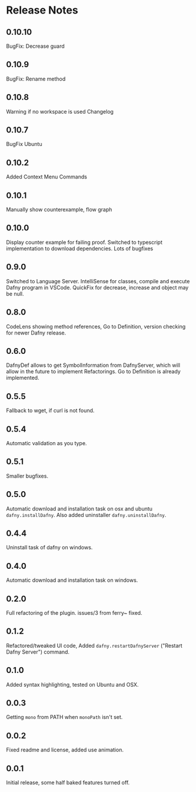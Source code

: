 # Release Notes

## 0.10.10
BugFix: Decrease guard

## 0.10.9
BugFix: Rename method

## 0.10.8
Warning if no workspace is used
Changelog 

## 0.10.7 
BugFix Ubuntu

## 0.10.2 
Added Context Menu Commands

## 0.10.1 
Manually show counterexample, flow graph

## 0.10.0 
Display counter example for failing proof. Switched to typescript implementation to download dependencies. Lots of bugfixes

## 0.9.0 
Switched to Language Server. IntelliSense for classes, compile and execute Dafny program in VSCode. QuickFix for decrease, increase and object may be null. 

## 0.8.0 
CodeLens showing method references, Go to Definition, version checking for newer Dafny release. 

## 0.6.0 
DafnyDef allows to get SymbolInformation from DafnyServer, which will allow in the future to implement Refactorings. Go to Definition is already implemented. 

## 0.5.5 
Fallback to wget, if curl is not found.

## 0.5.4 
Automatic validation as you type.  

## 0.5.1 
Smaller bugfixes. 

## 0.5.0
Automatic download and installation task on osx and ubuntu `dafny.installDafny`. Also added uninstaller `dafny.uninstallDafny`. 

## 0.4.4
Uninstall task of dafny on windows. 

## 0.4.0
Automatic download and installation task on windows. 

## 0.2.0
Full refactoring of the plugin. issues/3 from ferry~ fixed. 

## 0.1.2
Refactored/tweaked UI code, Added `dafny.restartDafnyServer` ("Restart Dafny Server") command.

## 0.1.0
Added syntax highlighting, tested on Ubuntu and OSX.

## 0.0.3
Getting `mono` from PATH when `monoPath` isn't set.

## 0.0.2
Fixed readme and license, added use animation.

## 0.0.1
Initial release, some half baked features turned off.
